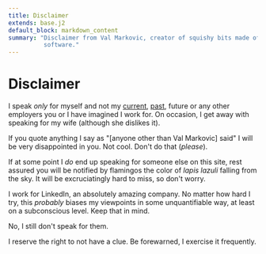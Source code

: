 ```yaml
---
title: Disclaimer
extends: base.j2
default_block: markdown_content
summary: "Disclaimer from Val Markovic, creator of squishy bits made of
          software."
---
```


Disclaimer
==========

I speak _only_ for myself and not my [current](//www.linkedin.com),
[past](//www.google.com), future or any other employers you or I have imagined I
work for. On occasion, I get away with speaking for my wife (although she
dislikes it).

If you quote anything I say as "[anyone other than Val Markovic] said" I will be
very disappointed in you. Not cool. Don't do that (_please_).

If at some point I _do_ end up speaking for someone else on this site, rest
assured you will be notified by flamingos the color of _lapis lazuli_
falling from the sky. It will be excruciatingly hard to miss, so don't worry.

I work for LinkedIn, an absolutely amazing company. No matter how hard I try,
this _probably_ biases my viewpoints in some unquantifiable way, at least on a
subconscious level. Keep that in mind.

No, I still don't speak for them.

I reserve the right to not have a clue. Be forewarned, I exercise it frequently.
